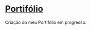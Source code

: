 # [Portifólio](https://devnylo.github.io/DevNylo-Portifolio/)
 Criação do meu Portifólio em progresso.
